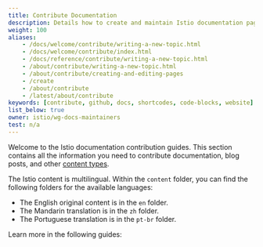 ```yaml
---
title: Contribute Documentation
description: Details how to create and maintain Istio documentation pages.
weight: 100
aliases:
    - /docs/welcome/contribute/writing-a-new-topic.html
    - /docs/welcome/contribute/index.html
    - /docs/reference/contribute/writing-a-new-topic.html
    - /about/contribute/writing-a-new-topic.html
    - /about/contribute/creating-and-editing-pages
    - /create
    - /about/contribute
    - /latest/about/contribute
keywords: [contribute, github, docs, shortcodes, code-blocks, website]
list_below: true
owner: istio/wg-docs-maintainers
test: n/a
---
```


Welcome to the Istio documentation contribution guides. This section contains
all the information you need to contribute documentation, blog posts, and other
[content types](/docs/releases/contribute/add-content/#content-types).

The Istio content is multilingual. Within the `content` folder, you can
find the following folders for the available languages:

- The English original content is in the `en` folder.
- The Mandarin translation is in the `zh` folder.
- The Portuguese translation is in the `pt-br` folder.

Learn more in the following guides:
